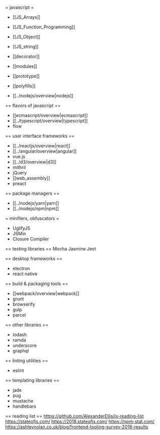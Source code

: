 = javascript =

* [[JS_Arrays]]
* [[JS_Function_Programming]]
* [[JS_Object]]
* [[JS_string]]
* [[decorator]]
* [[modules]]
* [[prototype]]
* [[polyfills]]

* [[../nodejs/overview|nodejs]]

== flavors of javascript ==
* [[ecmascript/overview|ecmascript]]
* [[../typescript/overview|typescript]]
* flow

== user interface frameworks ==
* [[../reactjs/overview|react]]
* [[../angular/overview|angular]]
* vue.js
* [[../d3/overview|d3]]
* mithril
* jQuery
* [[web_assembly]]
* preact

== package managers ==
* [[../nodejs/yarn|yarn]]
* [[../nodejs/npm|npm]]

= minifiers, obfuscators =
* UglifyJS
* JSMin
* Closure Compiler

== testing libraries ==
Mocha
Jasmine
Jest


== desktop frameworks ==
* electron
* react native

== build & packaging tools ==
* [[webpack/overview|webpack]]
* grunt
* browserify
* gulp
* parcel

== other libraries ==
* lodash
* ramda
* underscore
* graphql

== linting utilities ==
* eslint

== templating libraries ==
* jade
* pug
* mustache
* handlebars



== reading list ==
https://github.com/AlexanderEllis/js-reading-list
https://stateofjs.com/
https://2018.stateofjs.com/
https://npm-stat.com/
https://ashleynolan.co.uk/blog/frontend-tooling-survey-2018-results
